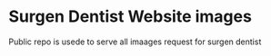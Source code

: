 # Surgen Dentist Website images 

Public repo is usede to serve all imaages request for surgen dentist
